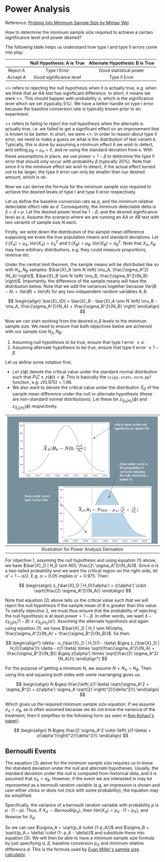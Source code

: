 # Power Analysis

Reference: [Probing into Minimum Sample Size by Mintao Wei](https://towardsdatascience.com/probing-into-minimum-sample-size-formula-derivation-and-usage-8db9a556280b)

How to determine the minimum sample size required to achieve a certain significance level and power desired?

The following table helps us understand how type I and type II errors come into play:

| | Null Hypothesis: A is True | Alternate Hypothesis: B is True |
|:------:|:-------:|:--------:|
|Reject A| Type I Error | Good statistical power |
|Accept A| Good significance level | Type II Error |

<<Type I Error>> refers to rejecting the null hypothesis when it is actually true, e.g. when we think that an AA test has significant difference. In short, it means we were <<too eager to deploy a poor variant>>. This should happen with probability $\alpha$, which is the significance level which we set (typically 5%). We have a better handle on type I error because the baseline conversion rate is typically known prior to an experiment. 

<<Type II Error>> refers to failing to reject the null hypothesis when the alternate is actually true, i.e. we failed to get a significant effect on an improvement that is *known* to be better. In short, we were <<too conservative and failed to deploy a winning variant>>. In order to reason about type II error, we need to make a guess on what is the distribution of test variant `B`. Typically, this is done by assuming a minimum effect $\delta$ we wish to detect, and setting $\mu_B = \mu_A + \delta$, and re-using the standard deviation from `A`. With these assumptions in place, we use $power = 1-\beta$ to determine the type II error that should only occur with probability $\beta$ (typically 20%). Note that since $\delta$ is the *minimum* effect we wish to detect, if the actual effect turned out to be larger, the type II error can only be smaller than our desired amount, which is ok.

Now we can derive the formula for the minimum sample size required to achieve the desired levels of type I and type II error respectively.

Let us define the baseline conversion rate as $p$, and the minimum relative detectable effect rate as $d$. Consequently, the minimum detectable delta is $\delta = d \times p$. Let the desired power level be $1-\beta$, and the desired significance level as $\alpha$. Assume the scenario where we are running an AA or AB test with two variants of sample size $N$ each.

Firstly, we write down the distribution of the sample mean difference supposing we knew the true population means and standard deviations. Let $\mathbb{E}(X_A) = \mu_A, Var(X_A) = \sigma_A^2$ and $\mathbb{E}(X_B) = \mu_B, Var(X_B) = \sigma_B^2$. Note that $X_A, X_B$ may have arbitrary distributions, e.g. they could measure proportions, revenue etc.

Under the central limit theorem, the sample means will be distributed like so with $N_A, N_B$ samples: $\bar{X}_A \sim N \left( \mu_A, \frac{\sigma_A^2}{N_A} \right)$, $\bar{X}_B \sim N \left( \mu_B, \frac{\sigma_B^2}{N_B} \right)$. Importantly, the difference of the sample means will have the distribution below. Note that we add the variances together because $Var(B-A) = Var(B) + Var(A)$ for any two independent random variables $A, B$.

$$
\begin{align}
    \bar{X}_{D} = \bar{X}_B - \bar{X}_A \sim N \left( \mu_B - \mu_A, \frac{\sigma_A^2}{N_A} + \frac{\sigma_B^2}{N_B} \right)
\end{align}
$$

Now we can start working from the desired $\alpha, \beta$ levels to the minimum sample size. We need to ensure that both objectives below are achieved with our sample size $N_A,N_B$:
1. Assuming null hypothesis to be true, ensure that type I error $\leq \alpha$.
2. Assuming alternate hypothesis to be true, ensure that type II error $\leq 1 - \beta$.

Let us define some notation first.
- Let $z(\phi)$ denote the critical value under the standard normal distribution such that $P(Z \leq z(\phi)) = \phi$. This is basically the `scipy.stats.norm.ppf` function, e.g. $z(0.975) = 1.96$. 
- We also want to denote the critical value under the distribution $\bar{X}_D$ of the sample mean difference under the null or alternate hypothesis (these are non-standard normal distributions). Let these be $z_{\bar{X}_D | H_0}(\phi)$ and $z_{\bar{X}_D | H_1}(\phi)$ respectively.

| ![Illustration for Power Analysis Derivation](../images/diagram_power_analysis.png) |
| :--: |
| Illustration for Power Analysis Derivation |

For objective 1, assuming the null hypothesis and using equation (1) above, we have $\bar{X}_D | H_0 \sim N(0, \frac{2\ \sigma_A^2}{N_A})$. Since $\alpha$ is a two-tailed probability and we want the critical region on the right-side, let $\alpha' = 1 - \alpha / 2$. E.g. $\alpha=0.05$ implies $\alpha'=0.975$. Then:

$$
\begin{align}
    z_{\bar{X}_D | H_0}(\alpha') = z(\alpha') \cdot \sqrt{\frac{2\ \sigma_A^2}{N_A}}
\end{align}
$$

Note that equation (2) above tells us the critical value such that we will reject the null hypothesis if the sample mean of $B$ is greater than this value. To satisfy objective 2, we must thus ensure that the probability of rejecting the null hypothesis is at least $power = 1-\beta$. In other words, we want $\delta - z_{\bar{X}_D | H_1}(1-\beta) \geq z_{\bar{X}_D | H_0}(\alpha')$. Assuming the alternate hypothesis and again using equation (1), we have $\bar{X}_D | H_1 \sim N(\delta, \frac{\sigma_A^2}{N_A} + \frac{\sigma_B^2}{N_B})$. So then:

$$
\begin{align*}
    \delta - z_{\bar{X}_D | H_1}(1 - \beta) &\geq z_{\bar{X}_D | H_0}(\alpha')\\
    \delta - z(1-\beta) \times \sqrt{\frac{\sigma_A^2}{N_A} + \frac{\sigma_B^2}{N_B}} &\geq z(\alpha') \times \sqrt{\frac{2\ \sigma_A^2}{N_A}}\\
\end{align*}
$$

For the purpose of getting a minimum $N$, we assume $N = N_A = N_B$. Then using this and squaring both sides with some rearranging gives us:

$$
\begin{align}
    N &\geq \frac{\left( z(1-\beta) \sqrt{\sigma_A^2 + \sigma_B^2} + z(\alpha') \sigma_A \sqrt{2} \right)^2}{\delta^2}\\
\end{align}
$$

Which gives us the required minimum sample size equation. If we assume $\sigma_A = \sigma_B$, as is often assumed because we do not know the variance of the treatment, then it simplifies to the following form (as seen in [Ron Kohavi's paper](https://drive.google.com/file/d/1oK2HpKKXeQLX6gQeQpfEaCGZtNr2kR76/view)).

$$
\begin{align}
    N &\geq \frac{2 \sigma_A^2 \cdot \left( z(1-\beta) + z(\alpha')\right)^2}{\delta^2}\\
\end{align}
$$

## Bernoulli Events

The equation (3) above for the minimum sample size requires us to know the standard deviation under the null and alternate hypotheses. Usually, the standard deviation under the null is computed from historical data, and it is assumed that $\sigma_A = \sigma_B$. However, if the event we are interested in may be represented as a bernoulli random variable (e.g. an impression is shown and user either clicks or does not click with some probability), the equation may be simplified.

Specifically, the variance of a bernoulli random variable with probability $p$ is $p \cdot (1-p)$. Thus, if $X_A \sim Bernoulli(p_A)$, then $Var(X_A) = p_A \cdot (1-p_A)$, and likewise for $X_B$. 

So we can use $\sigma_A = \sqrt{p_A \cdot (1-p_A)}$ and $\sigma_B = \sqrt{(p_A + \delta) \cdot (1- p_A - \delta)}$ and substitute these into equation (3). We will then be able to have a minimum sample size formula by just specifying $\alpha$, $\beta$, baseline conversion $p_A$ and minimum relative difference $d$. This is the formula used by [Evan Miller's sample size calculator](https://www.evanmiller.org/ab-testing/sample-size.html).

